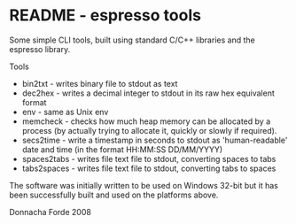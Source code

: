 # README - espresso tools 
Some simple CLI tools, built using standard C/C++ libraries and the espresso library.


Tools

* bin2txt     - writes binary file to stdout as text
* dec2hex     - writes a decimal integer to stdout in its raw hex equivalent format
* env         - same as Unix env
* memcheck    - checks how much heap memory can be allocated by a process (by actually trying to allocate it, quickly or slowly if required). 
* secs2time   - write a timestamp in seconds to stdout as 'human-readable' date and time (in the format HH:MM:SS DD/MM/YYYY)
* spaces2tabs - writes file text file to stdout, converting spaces to tabs
* tabs2spaces - writes file text file to stdout, converting tabs to spaces

The software was initially written to be used on Windows 32-bit but it has been successfully built and used on the platforms above.

Donnacha Forde
2008

